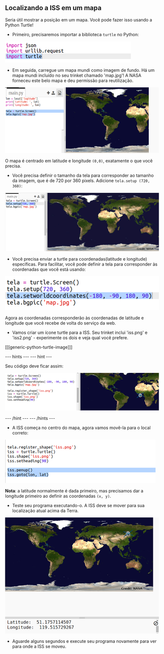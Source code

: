 ## Localizando a ISS em um mapa

Seria útil mostrar a posição em um mapa. Você pode fazer isso usando a Python Turtle!

+ Primeiro, precisaremos importar a biblioteca `turtle` no Python:

![screenshot](images/iss-turtle.png)

+ Em seguida, carregue um mapa mundi como imagem de fundo. Há um mapa mundi incluído no seu trinket chamado 'map.jpg'! A NASA forneceu este belo mapa e deu permissão para reutilização. 

![screenshot](images/iss-map.png)

O mapa é centrado em latitude e longitude `(0,0)`, exatamente o que você precisa.

+ Você precisa definir o tamanho da tela para corresponder ao tamanho da imagem, que é de 720 por 360 pixels. Adicione `tela.setup (720, 360)`:

![screenshot](images/iss-setup.png)

+ Você precisa enviar a turtle para coordenadas(latitude e longitude) específicas. Para facilitar, você pode definir a tela para corresponder às coordenadas que você está usando:

![screenshot](images/iss-world.png)

Agora as coordenadas corresponderão às coordenadas de latitude e longitude que você recebe de volta do serviço da web.

+ Vamos criar um ícone turtle para a ISS. Seu trinket inclui 'iss.png' e 'iss2.png' - experimente os dois e veja qual você prefere. 

[[[generic-python-turtle-image]]]

\--- hints \--- \--- hint \---

Seu código deve ficar assim:

![screenshot](images/iss-image.png)

\--- /hint \--- \--- /hints \---

+ A ISS começa no centro do mapa, agora vamos movê-la para o local correto:

![screenshot](images/iss-plot.png)

**Nota**: a latitude normalmente é dada primeiro, mas precisamos dar a longitude primeiro ao definir as coordenadas `(x, y)`.

+ Teste seu programa executando-o. A ISS deve se mover para sua localização atual acima da Terra. 

![screenshot](images/iss-plotted.png)

+ Aguarde alguns segundos e execute seu programa novamente para ver para onde a ISS se moveu.